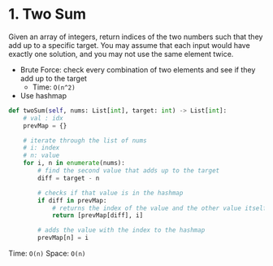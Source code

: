 # 1. Two Sum

Given an array of integers, return indices of the two numbers such that they add up to a specific target. You may assume that each input would have exactly one solution, and you may not use the same element twice.
- Brute Force: check every combination of two elements and see if they add up to the target
    - Time: `O(n^2)`
- Use hashmap

```python
def twoSum(self, nums: List[int], target: int) -> List[int]:
    # val : idx
    prevMap = {}

    # iterate through the list of nums
    # i: index
    # n: value
    for i, n in enumerate(nums):
        # find the second value that adds up to the target
        diff = target - n

        # checks if that value is in the hashmap
        if diff in prevMap:
            # returns the index of the value and the other value itself
            return [prevMap[diff], i]

        # adds the value with the index to the hashmap
        prevMap[n] = i 
```
Time: `O(n)`
Space: `O(n)`